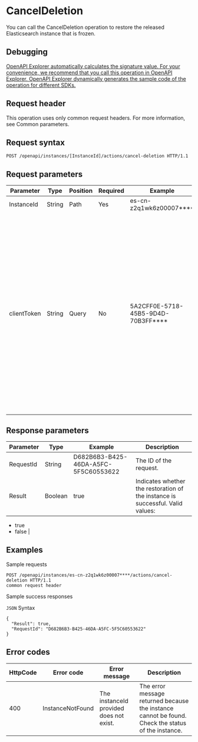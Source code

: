 # CancelDeletion

You can call the CancelDeletion operation to restore the released Elasticsearch instance that is frozen.

## Debugging

[OpenAPI Explorer automatically calculates the signature value. For your convenience, we recommend that you call this operation in OpenAPI Explorer. OpenAPI Explorer dynamically generates the sample code of the operation for different SDKs.](https://api.aliyun.com/#product=elasticsearch&api=CancelDeletion&type=ROA&version=2017-06-13)

## Request header

This operation uses only common request headers. For more information, see Common parameters.

## Request syntax

```
POST /openapi/instances/[InstanceId]/actions/cancel-deletion HTTP/1.1 
```

## Request parameters

|Parameter|Type|Position|Required|Example|Description|
|---------|----|--------|--------|-------|-----------|
|InstanceId|String|Path|Yes|es-cn-z2q1wk6z00007\*\*\*\*|The ID of the instance. |
|clientToken|String|Query|No|5A2CFF0E-5718-45B5-9D4D-70B3FF\*\*\*\*|A unique token generated by the client to guarantee the idempotency of the request. You can use the client to generate the value, but you must ensure that it is unique among different requests. The token can contain only ASCII characters and cannot exceed 64 characters in length. |

## Response parameters

|Parameter|Type|Example|Description|
|---------|----|-------|-----------|
|RequestId|String|D682B6B3-B425-46DA-A5FC-5F5C60553622|The ID of the request. |
|Result|Boolean|true|Indicates whether the restoration of the instance is successful. Valid values:

-   true
-   false |

## Examples

Sample requests

```
POST /openapi/instances/es-cn-z2q1wk6z00007****/actions/cancel-deletion HTTP/1.1 
common request header 
```

Sample success responses

`JSON` Syntax

```
{
  "Result": true,
  "RequestId": "D682B6B3-B425-46DA-A5FC-5F5C60553622"
}
```

## Error codes

|HttpCode|Error code|Error message|Description|
|--------|----------|-------------|-----------|
|400|InstanceNotFound|The instanceId provided does not exist.|The error message returned because the instance cannot be found. Check the status of the instance.|

